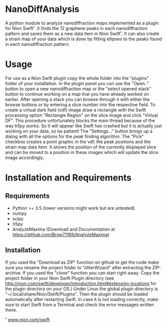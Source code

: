 NanoDiffAnalysis
============

A python module to analyze nanodiffraction maps implemented as a plugin for Nion Swift¹. It finds the 12 graphene peaks in each nanodiffraction pattern and saves them as a new data item in Nion Swift¹.
It can also create a strain map of your data which is done by fitting ellipses to the peaks found in each nanodiffraction pattern.

Usage
======

For use as a Nion Swift plugin copy the whole folder into the "plugins" folder of your installation.
In the plugin panel you can use the "Open.." button to open a new nanodiffraction map or the "select opened stack" button to continue working on a map that you have already worked on earlier.
After opening a stack you can browse through it with either the browse buttons or by entering a slice number into the respective field.
To create a virtual dark field (vdf) image draw a rectangle with the Swift processing option "Rectangle Region" on the slice image and click "Virtual DF". This procedure unfortunately blocks the main thread because of the way h5py works. So it will appear like Swift has crashed but it is actually just working on your data, so be patient!
The "Settings..." button brings up a dialog with all the options for the peak finding algorithm.
The "Pick" checkbox creates a point graphic in the vdf, the peak positions and the strain map data item. It shows the position of the currently displayed slice and can be moved to a position in these images which will update the slice image accordingly.

Installation and Requirements
=============================

Requirements
------------
* Python >= 3.5 (lower versions might work but are untested)
* numpy
* scipy
* h5py
* AnalyzeMaxima (Download and Documentation at https://github.com/Brow71189/AnalyzeMaxima)

Installation
------------

If you used the "Download as ZIP" function on github to get the code make sure you rename the project folder to "JitterWizard" after extracting the ZIP-archive. If you used the "clone" function you can start right away.
Copy the project folder in your Nion Swift Plugin directory (see http://nion.com/swift/developer/introduction.html#extension-locations for the plugin directory on your OS.)
Under Linux the global plugin directory is "~/.local/share/Nion/Swift/Plugins".
Then the plugin should be loaded automatically after restarting Swift. In case it is not loading correctly, make sure to start Swift from a Terminal and check the error messages written there.

¹ www.nion.com/swift
